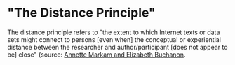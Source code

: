 # "The Distance Principle"

The distance principle refers to "the extent to which Internet texts or data sets might connect to persons [even when] the conceptual or experiential distance between the researcher and author/participant [does not appear to be] close" (source:  [Annette Markam and Elizabeth Buchanon](https://www.academia.edu/8037870/Ethical_Concerns_in_Internet_Research).
